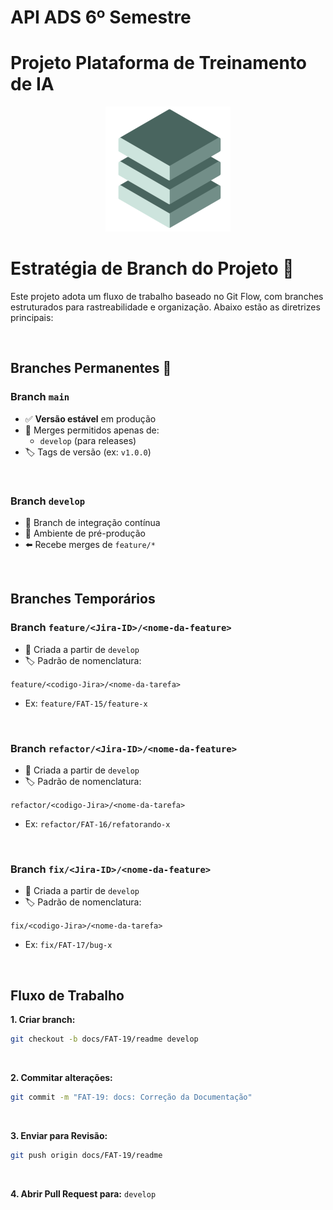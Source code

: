 # API ADS 6º Semestre

# Projeto Plataforma de Treinamento de IA

<p align="center">
      <img src="/Anexos/img/fullstack.png" alt="Logo da Equipe FullStack">



# Estratégia de Branch do Projeto 📜

Este projeto adota um fluxo de trabalho baseado no Git Flow, com branches estruturados para rastreabilidade e organização. Abaixo estão as diretrizes principais:

<br>

## Branches Permanentes 📝

### Branch `main`

- ✅ **Versão estável** em produção
- 🔀 Merges permitidos apenas de:
  - `develop` (para releases)
- 🏷️ Tags de versão (ex: `v1.0.0`)

<br>

### Branch `develop`

- 🔄 Branch de integração contínua
- 🧪 Ambiente de pré-produção
- ⬅️ Recebe merges de `feature/*`

<br>

## Branches Temporários

### Branch `feature/<Jira-ID>/<nome-da-feature>`

- 🌱 Criada a partir de `develop`
- 🏷️ Padrão de nomenclatura:

`feature/<codigo-Jira>/<nome-da-tarefa>`

- Ex: `feature/FAT-15/feature-x`

<br>

### Branch `refactor/<Jira-ID>/<nome-da-feature>`

- 🌱 Criada a partir de `develop`
- 🏷️ Padrão de nomenclatura:

`refactor/<codigo-Jira>/<nome-da-tarefa>`

- Ex: `refactor/FAT-16/refatorando-x`

<br>

### Branch `fix/<Jira-ID>/<nome-da-feature>`

- 🌱 Criada a partir de `develop`
- 🏷️ Padrão de nomenclatura:

`fix/<codigo-Jira>/<nome-da-tarefa>`

- Ex: `fix/FAT-17/bug-x`

<br>




## Fluxo de Trabalho

**1. Criar branch:**
   ```bash
   git checkout -b docs/FAT-19/readme develop
   ```

<br>

**2. Commitar alterações:**
   ```bash
   git commit -m "FAT-19: docs: Correção da Documentação"
   ```

<br>

**3. Enviar para Revisão:**
   ```bash
   git push origin docs/FAT-19/readme
   ```

<br>

**4. Abrir Pull Request para:** `develop`

<br>





